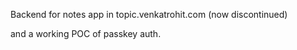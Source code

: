 Backend for notes app in topic.venkatrohit.com (now discontinued)

and a working POC of passkey auth.
